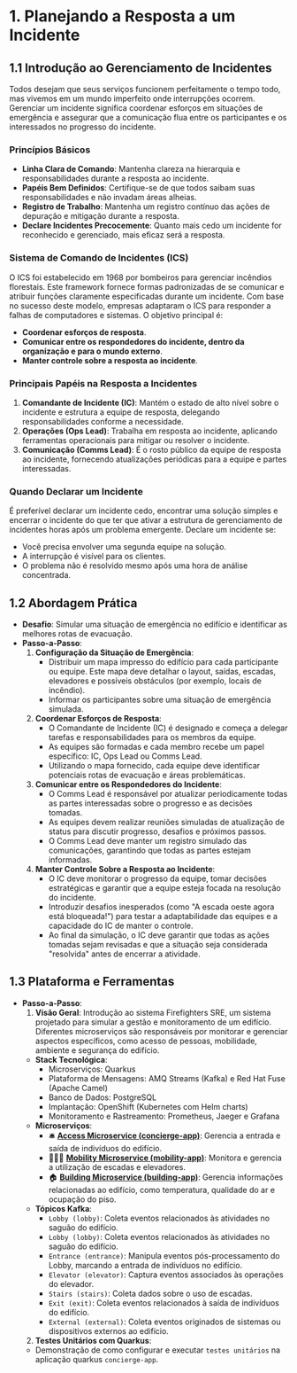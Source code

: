 # 1. Planejando a Resposta a um Incidente
## 1.1 Introdução ao Gerenciamento de Incidentes
Todos desejam que seus serviços funcionem perfeitamente o tempo todo, mas vivemos em um mundo imperfeito onde interrupções ocorrem. Gerenciar um incidente significa coordenar esforços em situações de emergência e assegurar que a comunicação flua entre os participantes e os interessados no progresso do incidente.
### Princípios Básicos
- **Linha Clara de Comando**: Mantenha clareza na hierarquia e responsabilidades durante a resposta ao incidente.
- **Papéis Bem Definidos**: Certifique-se de que todos saibam suas responsabilidades e não invadam áreas alheias.
- **Registro de Trabalho**: Mantenha um registro contínuo das ações de depuração e mitigação durante a resposta.
- **Declare Incidentes Precocemente**: Quanto mais cedo um incidente for reconhecido e gerenciado, mais eficaz será a resposta.
### Sistema de Comando de Incidentes (ICS)
O ICS foi estabelecido em 1968 por bombeiros para gerenciar incêndios florestais. Este framework fornece formas padronizadas de se comunicar e atribuir funções claramente especificadas durante um incidente. Com base no sucesso deste modelo, empresas adaptaram o ICS para responder a falhas de computadores e sistemas. O objetivo principal é:
- **Coordenar esforços de resposta**.
- **Comunicar entre os respondedores do incidente, dentro da organização e para o mundo externo**.
- **Manter controle sobre a resposta ao incidente**.
### Principais Papéis na Resposta a Incidentes
1. **Comandante de Incidente (IC)**: Mantém o estado de alto nível sobre o incidente e estrutura a equipe de resposta, delegando responsabilidades conforme a necessidade.
2. **Operações (Ops Lead)**: Trabalha em resposta ao incidente, aplicando ferramentas operacionais para mitigar ou resolver o incidente.
3. **Comunicação (Comms Lead)**: É o rosto público da equipe de resposta ao incidente, fornecendo atualizações periódicas para a equipe e partes interessadas.
### Quando Declarar um Incidente
É preferível declarar um incidente cedo, encontrar uma solução simples e encerrar o incidente do que ter que ativar a estrutura de gerenciamento de incidentes horas após um problema emergente. Declare um incidente se:

- Você precisa envolver uma segunda equipe na solução.
- A interrupção é visível para os clientes.
- O problema não é resolvido mesmo após uma hora de análise concentrada.
  
## 1.2 Abordagem Prática
- **Desafio**: Simular uma situação de emergência no edifício e identificar as melhores rotas de evacuação.
- **Passo-a-Passo**:
  1. **Configuração da Situação de Emergência**:
      -  Distribuir um mapa impresso do edifício para cada participante ou equipe. Este mapa deve detalhar o layout, saídas, escadas, elevadores e possíveis obstáculos (por exemplo, locais de incêndio).
      - Informar os participantes sobre uma situação de emergência simulada.
  2. **Coordenar Esforços de Resposta**:
      - O Comandante de Incidente (IC) é designado e começa a delegar tarefas e responsabilidades para os membros da equipe.
      - As equipes são formadas e cada membro recebe um papel específico: IC, Ops Lead ou Comms Lead.
      - Utilizando o mapa fornecido, cada equipe deve identificar potenciais rotas de evacuação e áreas problemáticas.
  3. **Comunicar entre os Respondedores do Incidente**:
      - O Comms Lead é responsável por atualizar periodicamente todas as partes interessadas sobre o progresso e as decisões tomadas.
      - As equipes devem realizar reuniões simuladas de atualização de status para discutir progresso, desafios e próximos passos.
      - O Comms Lead deve manter um registro simulado das comunicações, garantindo que todas as partes estejam informadas.
  4. **Manter Controle Sobre a Resposta ao Incidente**:
      - O IC deve monitorar o progresso da equipe, tomar decisões estratégicas e garantir que a equipe esteja focada na resolução do incidente.
      - Introduzir desafios inesperados (como "A escada oeste agora está bloqueada!") para testar a adaptabilidade das equipes e a capacidade do IC de manter o controle.
      - Ao final da simulação, o IC deve garantir que todas as ações tomadas sejam revisadas e que a situação seja considerada "resolvida" antes de encerrar a atividade.
## 1.3 Plataforma e Ferramentas
- **Passo-a-Passo**:
  1. **Visão Geral**: Introdução ao sistema Firefighters SRE, um sistema projetado para simular a gestão e monitoramento de um edifício. Diferentes microserviços são responsáveis por monitorar e gerenciar aspectos específicos, como acesso de pessoas, mobilidade, ambiente e segurança do edifício.
    - **Stack Tecnológica**:
       - Microserviços: Quarkus
       - Plataforma de Mensagens: AMQ Streams (Kafka) e Red Hat Fuse (Apache Camel)
       - Banco de Dados: PostgreSQL
       - Implantação: OpenShift (Kubernetes com Helm charts)
       - Monitoramento e Rastreamento: Prometheus, Jaeger e Grafana
    - **Microserviços**:
       - 🛎️ [**Access Microservice (concierge-app)**](https://github.com/firefighters-sre/concierge-app): Gerencia a entrada e saída de indivíduos do edifício.
       - 🚶‍♂️🔝 [**Mobility Microservice (mobility-app)**](https://github.com/firefighters-sre/mobility-app): Monitora e gerencia a utilização de escadas e elevadores.
       - 🏠 [**Building Microservice (building-app)**](https://github.com/firefighters-sre/building-app): Gerencia informações relacionadas ao edifício, como temperatura, qualidade do ar e ocupação do piso.
    - **Tópicos Kafka**:
       - `Lobby (lobby)`: Coleta eventos relacionados às atividades no saguão do edifício.
       - `Lobby (lobby)`: Coleta eventos relacionados às atividades no saguão do edifício.
       - `Entrance (entrance)`: Manipula eventos pós-processamento do Lobby, marcando a entrada de indivíduos no edifício.
       - `Elevator (elevator)`: Captura eventos associados às operações do elevador.
       - `Stairs (stairs)`: Coleta dados sobre o uso de escadas.
       - `Exit (exit)`: Coleta eventos relacionados à saída de indivíduos do edifício.
       - `External (external)`: Coleta eventos originados de sistemas ou dispositivos externos ao edifício.
  2. **Testes Unitários com Quarkus**:
    - Demonstração de como configurar e executar `testes unitários` na aplicação quarkus `concierge-app`. 